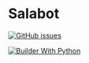 # Salabot

[![GitHub issues](https://img.shields.io/github/issues/SHS666638/Salabot?label=issue%20Opened%3A&logo=data%3Aimage%2Fpng%3Bbase64%2CiVBORw0KGgoAAAANSUhEUgAAAOEAAADhCAMAAAAJbSJIAAAAclBMVEUAAAD%2F%2F%2F%2FPz8%2BlpaWGhob39%2FcVFRXo6Oi8vLxLS0t9fX0NDQ3V1dXf3996enpISEiWlpatra3Dw8O2trbw8PAyMjI7Oztqamrd3d1bW1uKioohISFycnJjY2OgoKAaGhooKCg1NTVJSUlUVFSYmJhAQEBkN1UKAAAKN0lEQVR4nO2df0PiMAyGARkogiCgIorinX7%2Fr3jOnmvSNm3TX5t3ff%2B7c%2Bv6kKzrkrQbjaqqqqqqqqqqqqqqqqqqqqqq%2FnXNpp463vfd1TDtxv469N3ZEF0yAMfjed%2Fd5euOBTgeL%2FruMFtHJuG27w6zdcEknPTdYbYqYSUcvv4jQnvXJ5Wwdz0cj2%2FGPyQiXEz7nQrM9m3ndqY%2FJSFcfP3pIUFPAzVrRO%2BWhr%2BlIFz8%2FVtvZrxqvrtnQExAeNMNtOtEPWbqCoz1OmI84QK0f5Ws1wxBQANiNOECtd8D4nqMpSLGEt4o7Rd31KuxKgUxknChtV%2FYijqgihhHqAMWRlRd1IAYRai6qFBBRzVZUEWMITRZsKgVKUCE%2BBJOSAEWQ0Qu2lyvjIhPSybhvJubIRddXTfwn0UcFVmwuR6NDIjHufwfT8JPXX71H1lwNRphxAJWxICz9r8UxDscKfUn%2FDz5WQOUs1%2Bhu9yA2EVn4j8R4n6MxSH8dFYNUEFsvSanNBcVQoiKTC8eUkvLmavvg5Cjfv%2BseWRwUSEL4ou1xRf6xJU8alYK0eiiQiRi42jTB7CYoxIuKkQg7l29oR6uK3xYEUclXVTIhDh59mj32ZSlWqlHFXBUi4sKqYirqXfbD1sXYAFHtbqoEELcMfO67%2FApYwDM7qgOFxXqEBv7AGrWtLECZnZUp4sKCcTG3z2x%2FjKST9CMjurhokKb5Xj1HnGhzfIwscQOsaO%2BRlxIEZrt551TOISsSDhzgIYDmAkRzfZzT3yduk6P%2BDAgC7ZKb8WBASqIl%2FHtQR%2Ft3UWFkKPG%2F%2BZT0NowAD8RQZ%2FiwxrQhumG5zitkhKi%2B3AYiGj%2Bm6A9PTTUsxDgTYoWB4aI3iYTZYdvhoSIAJNYsNWArJjDgq0Gg5gLMJGjvp4eN60eT6HvPXlcVCjSih%2FHLYpmj%2Bfb4we7lXwWbBWBeLpEmYdOzeWJ1U5ewGBHvbOX7O%2F8My05XVQoxIq%2F1cyLrslvv6ZyW7AVQrQnXITOBydfq8PZo63bAoCKo7qvcjv21a2zrXt4eBYXFYJWdBWEnszDi1mNy1Xhr5W1kA8gOhbycNYEtTKWcEqBuzBzpaJ8qllvxBmRipofDoe5%2BU%2F2sUv%2BYG6PjtKz7NHGctjZwLabfnzHCK4%2FpjsD59nSIgi6J4MxSialbZnPRw1vc9YOOm80yEdLm%2FKxE5oz8BL4JS3XUQG3VBXMWk2qWRDlpbPO%2FOX9bjGhArh9sjT4pDBaEKUR%2BRNaf%2FmYEN%2BDe1cV0xpXp5zJA393x2Qca2T4e08fhB6DPp1BEwOLb8jhmd1xkxbbiS45NNAZNFQg4%2FfucIKn0A8hOaPaXejijj%2FEM8v9K26gh9ruQKgn6Kn0U8jRpyMH0DVjJhd8wumjxZM1QUSyAMA1z2VMV%2B8dTdGrWIDtOYAIkVz07OyW%2F%2BWca3g9TnTVQqkCAxTpbrbyuVb%2B5R9TR0tkSivoakLQQNQxG7UjivxzGC5CqtIJrKrkv8KBl88L4pCnYoTUefKIkLXnW%2FcF1FleLkKqIWBCLt2X5OmUER2DfAih%2FtRf0uVO8lJhYQbgp%2BQxR8NEpIkhDOtg6CYX8lnD%2BonmpQjl5N%2Bn5tIk%2BX7NWhVcilAm18P3KZFG5JQMlCKUT%2Fvwl3B5Yc4ksxThJOQkVUFuWoqwOydmH5ZtyJULEX5058TEM2U8lhGqKEQYNv5qCrmZCxF2L2%2B8tyZV3VsUIxhTiLAbaOJq6bobkTHUFCLsLhNTBA1ekBgP1UKE3SlxiZNFwKVLE8Yt81z%2FAMK4YsGrSmhQJTSoEprUnfLL%2FxyDfsJIw6tzUvU8XMLuMqz0AX3p4T3xu3i0o6jCoa4igZHpLUTYpYfjtpPtfijG9LYQ4SbgHIO6VmylHooKEcrsvWclnlEyWWqry1BUPIoRcyPuQq5cilAuAmacpMq1FNioUoRy%2FweGgymSrs5ZKl2KUFaDhAfbZKiNczMXi%2Brvg86CkqU4rGBPFOGLXtZB%2FroyuRZqRGlCMr2WPPdkElXxAlYFmrc0delNNkCkLV7V7X2wkmVIKURpgrDiOlmIQDmBbb%2BelIRUS3KsCUrOgKsSd0K5PD71TAfVIGcuH6z4o5wk8Jc36NnREvVMf5OH8CPf4BajbmOHk3IqXBwtkTVRoFaCu7czWHpCDsWubjEu5yrNofoAF1nzovtwRQyV%2F3X1ipX8fw%2F8teCdwkGEgGRH7Y8KbnDhaWqo4ZQzfzI5gXYJDAIk3VsO1SnqSwl11yAHErSlg8%2FaqFZwBKE3ppBHsfvtL1nhSdZf%2FoKO0%2FgkMdaobpoMRsrPuuT8nIlMZdOhMLz7qPstCNfF0pkr6cnhb2ceks90OiyKu9zY46fK%2Bi868ytNGJdkdkmOlZZ4plKtPKcZT0o9uSW1LYewuICsU7I3ltIutSB7b1gU1C4LUod%2FC2CxdU%2Bg87aBUn82zy%2BwJU8X%2BnIAWwBRvnxmXrsGhxHbccaZ7Xyy%2FVqPv53odHanQMsZSy2wdCQW7h0TEE17%2B7QZTrIyIqJ1wC5v4X13zTX%2FmcGDs60DxtuaOQ8%2F%2BZtx707Joc1qSyxW99r1y7KFLpJXcDT%2Fevygnfd8Fqz7Do6591QI3Xnvxb5onbMPaMGNP3gb0z3TqyS2w9n6I3JzyMdbfaHE4ZY%2Fg87nqCk2h7xfvO%2B2h1bb3fsi8NuqCDF0SYBBXlvslhFCTPYZAc8tdssIISb6GIT3FrtllN6Kg7Jgq%2BRW3A8MECMmeOH%2FgIC9u6gQRIzfYAHehQk6l0bg%2FTL%2BToTfZk6wpW0SQRsm%2BCrLanCIEDDFRieviTcmjhYETLMve%2Bq9lyOFABON7ddDQkSAycb2AVkxhwVbeSPO3ncXMdOM9e7y1vbakQvQ21FFYGYSOoKvReieDmvkcVEhLyt2HbgMYXx0Ln%2FLZ8FWHoiwA0tuHe3U%2FdzNC%2BjhqEoIeM%2BoY75XY3Ku9vPMkB1WNMS4l1OffZSeNoZ9Z%2Bzt53rHsSISQfylc9JBROLUgoUSgFZHJbMUrhc4ct8gPOPM76JCpBUtaRh7ytayYRNELGPBVgSiLc%2FE%2B8KjGbEcIOGoCDD9NyyLuaiQwYoIcDm6x2MHh%2FBzpoDqD1evGmCBSJGGqAC2h1yAY7wJV%2BKORYitxUoDao6qA7Zac78HvOwenRixsIsKISuiGyfim84gy0YWypYLZs6InGDMd7nh%2BgMCsWS09tqIGPVtdbTCwohYNlprsiIuIYoiNCGWjrfriEqNVByhjlg%2BoaA6qloEFkmoIvaRUMBW1KrcYgmVh0YvKSGIqJfxRRNCxL5yXtJRDXWK8YQSsb%2Bc17cVTYWYCQi%2FEfvMWs6%2BXiSM0b8UhKLmct9vWvbheDSvUkpCOHo7HslVAX0rDeGQ9R8RNnObmn%2BA0FOVcHiqhD%2Bf0Lk3v6LMa30y6M4NhZSgLqa0eOst4naX6kmc75L9SMDPefnUV4Moeayqqqqqqqqqqqqqqqqqqqqqyqo%2Fahpmh5m7xEsAAAAASUVORK5CYII%3D&style=social)](https://github.com/SHS666638/Salabot/issues)

[![Builder With Python](https://img.shields.io/badge/Build-Building-brightgreen)](https://python.org)
